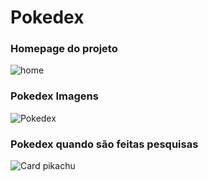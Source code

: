 # Pokedex


### Homepage do projeto
![home](https://github.com/Vol1t/Pokedex/assets/87790504/2bbbbabc-fce4-4f56-89c1-280fdbd2a122)

### Pokedex Imagens
![Pokedex](https://github.com/Vol1t/Pokedex/assets/87790504/925fc5d2-65d9-410b-bc59-68af2aa71dda)

### Pokedex quando são feitas pesquisas
![Card pikachu](https://github.com/Vol1t/Pokedex/assets/87790504/b38c97fe-bb91-450b-967a-8207c4b4175e)
